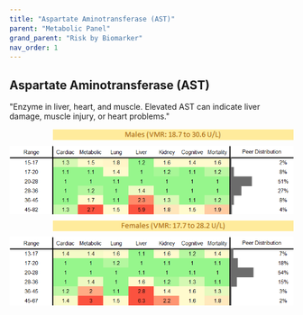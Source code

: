 ```yaml
---
title: "Aspartate Aminotransferase (AST)"
parent: "Metabolic Panel"
grand_parent: "Risk by Biomarker"
nav_order: 1
---
```



## Aspartate Aminotransferase (AST)


"Enzyme in liver, heart, and muscle. Elevated AST can indicate liver damage, muscle injury, or heart problems."

<div style="display: flex; flex-direction: column; gap: 10px;">

  <img src="/assets/images/vmrbiomarker_ast__male.png" alt="Aspartate Aminotransferase (AST) VMR Male" style="margin-left: 15%">
  <img src="/assets/images/rr_ast__male.png" alt="Aspartate Aminotransferase (AST) RR Male">

  <img src="/assets/images/vmrbiomarker_ast__female.png" alt="Aspartate Aminotransferase (AST) VMR Female" style="margin-left: 15%; ">
  <img src="/assets/images/rr_ast__female.png" alt="Aspartate Aminotransferase (AST) RR Female">

</div>




